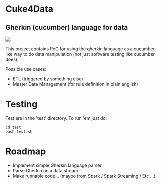 # Cuke4Data
## Gherkin (cucumber) language for data

![](https://github.com/igponce/cuke4data/workflows/Tests/badge.svg)


This project contains PoC for using the gherkin language as a cucumber-like
way to do data manipulation (not just software testing like cucumber does).


Possible use cases:

- ETL (triggered by something else)
- Master Data Management (for rule definition in plain english)

# Testing

Test are in the 'test' directory. To run 'em just do:
```{bash}
cd test
bash test.sh
```

# Roadmap

- Implement simple Gherkin language parser
- Parse Gherkin on a data stream
- Make runnable code... (maybe from Spark / Spark Streaming / Etc ...)

